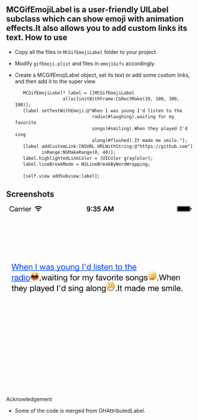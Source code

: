 MCGifEmojiLabel is a user-friendly UILabel subclass which can show emoji with animation effects.It also allows you to add custom links its text.
How to use
-

- Copy all the files in `MCGifEmojiLabel` folder to your project.
- Modify `gifEmoji.plist` and files in `emojiGifs` accordingly.
- Create a MCGifEmojiLabel object, set its text or add some custom links, and then add it to the super view.

   		 MCGifEmojiLabel* label = [[MCGifEmojiLabel 
                        alloc]initWithFrame:CGRectMake(10, 100, 300, 100)];
         [label setTextWithEmoji:@"When I was young I'd listen to the  
								   radio(#laughing),waiting for my favorite 
								   songs(#smiling).When they played I'd sing 
								   along(#flushed).It made me smile."];
    	 [label addCustomLink:[NSURL URLWithString:@"https://github.com"] 
				inRange:NSMakeRange(0, 40)];
         label.highlightedLinkColor = [UIColor grayColor];
         label.lineBreakMode = NSLineBreakByWordWrapping;
    
         [self.view addSubview:label];
 
Screenshots
-

![](https://github.com/Morris-Chen007/MCGifEmojiLabel/blob/master/ScreenShots/screenshot.gif)

Acknowledgement
- Some of the code is merged from OHAttributedLabel.
